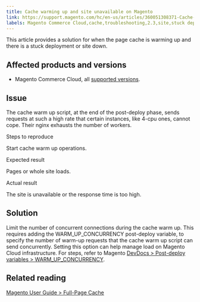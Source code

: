 ```yaml
---
title: Cache warming up and site unavailable on Magento
link: https://support.magento.com/hc/en-us/articles/360051308371-Cache-warming-up-and-site-unavailable-on-Magento
labels: Magento Commerce Cloud,cache,troubleshooting,2.3,site,stuck deployment,2.3.x,2.4,site down,2.4.x
---
```


This article provides a solution for when the page cache is warming up and there is a stuck deployment or site down.

## Affected products and versions

* Magento Commerce Cloud, all [supported versions](https://magento.com/sites/default/files/magento-software-lifecycle-policy.pdf).

## Issue

The cache warm up script, at the end of the post-deploy phase, sends requests at such a high rate that certain instances, like 4-cpu ones, cannot cope. Their nginx exhausts the number of workers.

Steps to reproduce

Start cache warm up operations.

Expected result

Pages or whole site loads.

Actual result

The site is unavailable or the response time is too high.

## Solution

Limit the number of concurrent connections during the cache warm up. This requires adding the WARM\_UP\_CONCURRENCY post-deploy variable, to specify the number of warm-up requests that the cache warm up script can send concurrently. Setting this option can help manage load on Magento Cloud infrastructure. For steps, refer to Magento [DevDocs > Post-deploy variables > WARM\_UP\_CONCURRENCY](https://devdocs.magento.com/cloud/env/variables-post-deploy.html#warm_up_concurrency).

## Related reading

[Magento User Guide > Full-Page Cache](https://docs.magento.com/user-guide/system/cache-full-page.html)

